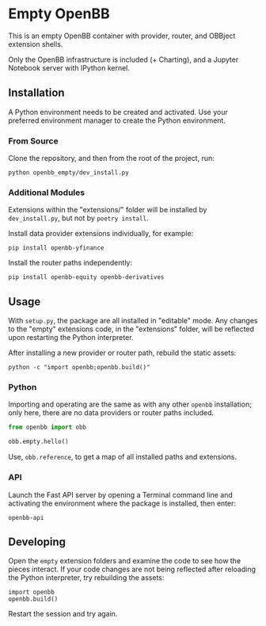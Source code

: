 # Empty OpenBB

This is an empty OpenBB container with provider, router, and OBBject extension shells.

Only the OpenBB infrastructure is included (+ Charting), and a Jupyter Notebook server with IPython kernel.

## Installation

A Python environment needs to be created and activated. Use your preferred environment manager to create the Python environment.

### From Source

Clone the repository, and then from the root of the project, run:

```console
python openbb_empty/dev_install.py
```

### Additional Modules

Extensions within the "extensions/" folder will be installed by `dev_install.py`, but not by `poetry install`.

Install data provider extensions individually, for example:

```console
pip install openbb-yfinance
```

Install the router paths independently:

```console
pip install openbb-equity openbb-derivatives
```

## Usage

With `setup.py`, the package are all installed in "editable" mode. Any changes to the "empty" extensions code, in the "extensions" folder, will be reflected upon restarting the Python interpreter.

After installing a new provider or router path, rebuild the static assets:

```console
python -c "import openbb;openbb.build()"
```

### Python

Importing and operating are the same as with any other `openbb` installation; only here, there are no data providers or router paths included.

```python
from openbb import obb

obb.empty.hello()
```

Use, `obb.reference`, to get a map of all installed paths and extensions.

### API

Launch the Fast API server by opening a Terminal command line and activating the environment where the package is installed, then enter:

```console
openbb-api
```

## Developing

Open the `empty` extension folders and examine the code to see how the pieces interact.
If your code changes are not being reflected after reloading the Python interpreter,
try rebuilding the assets:

```
import openbb
openbb.build()
```

Restart the session and try again.